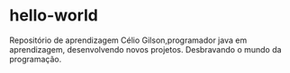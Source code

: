 # hello-world
Repositório de aprendizagem
Célio Gilson,programador java em aprendizagem, desenvolvendo novos projetos.
Desbravando o mundo da programação.
